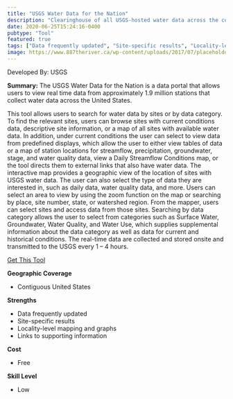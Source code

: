 ```yaml
---
title: "USGS Water Data for the Nation"
description: "Clearinghouse of all USGS-hosted water data across the country, including water temperatures, levels, flows, groundwater tables, and a host of other physical and chemical parameters."
date: 2020-06-25T15:24:16-0400
pubtype: "Tool"
featured: true
tags: ["Data frequently updated", "Site-specific results", "Locality-level mapping and graphs", "Links to supporting information"]
image: https://www.887theriver.ca/wp-content/uploads/2017/07/placeholder.jpg
---
```

Developed By: USGS

**Summary:** The USGS Water Data for the Nation is a data portal that allows users to view real time data from approximately 1.9 million stations that collect water data across the United States.

This tool allows users to search for water data by sites or by data category. To find the relevant sites, users can browse sites with current conditions data, descriptive site information, or a map of all sites with available water data. In addition, under current conditions the user can select to view data from predefined displays, which allow the user to either view tables of data or a map of station locations for streamflow, precipitation, groundwater, stage, and water quality data, view a Daily Streamflow Conditions map, or the tool directs them to external links that also have water data. The interactive map provides a geographic view of the location of sites with USGS water data.  The user can also select the type of data they are interested in, such as daily data, water quality data, and more. Users can select an area to view by using the zoom function on the map or searching by place, site number, state, or watershed region.  From the mapper, users can select sites and access data from those sites. Searching by data category allows the user to select from categories such as Surface Water, Groundwater, Water Quality, and Water Use, which supplies supplemental information about the data category as well as data for current and historical conditions.  The real-time data are collected and stored onsite and transmitted to the USGS every 1 – 4 hours.

<a href="https://waterdata.usgs.gov/nwis/rt" target="_blank">Get This Tool</a>

__**Geographic Coverage**__
- Contiguous United States

__**Strengths**__
-  Data frequently updated
-  Site-specific results
-  Locality-level mapping and graphs
-   Links to supporting information

__**Cost**__
- Free

__**Skill Level**__
- Low
